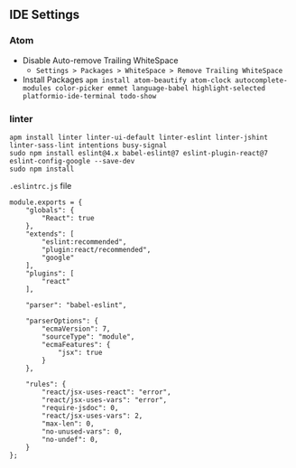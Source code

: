 ## IDE Settings






### Atom   
* Disable Auto-remove Trailing WhiteSpace   
  * `Settings > Packages > WhiteSpace > Remove Trailing WhiteSpace`
* Install Packages
`apm install atom-beautify atom-clock autocomplete-modules color-picker emmet language-babel highlight-selected platformio-ide-terminal todo-show`




### linter
```
apm install linter linter-ui-default linter-eslint linter-jshint linter-sass-lint intentions busy-signal
sudo npm install eslint@4.x babel-eslint@7 eslint-plugin-react@7 eslint-config-google --save-dev
sudo npm install
```

`.eslintrc.js`  file
```
module.exports = {
    "globals": {
        "React": true
    },
    "extends": [
        "eslint:recommended",
        "plugin:react/recommended",
        "google"
    ],
    "plugins": [
        "react"
    ],

    "parser": "babel-eslint",

    "parserOptions": {
        "ecmaVersion": 7,
        "sourceType": "module",
        "ecmaFeatures": {
            "jsx": true
        }
    },

    "rules": {
        "react/jsx-uses-react": "error",
        "react/jsx-uses-vars": "error",
        "require-jsdoc": 0,
        "react/jsx-uses-vars": 2,
        "max-len": 0,
        "no-unused-vars": 0,
        "no-undef": 0,
    }
};

```
